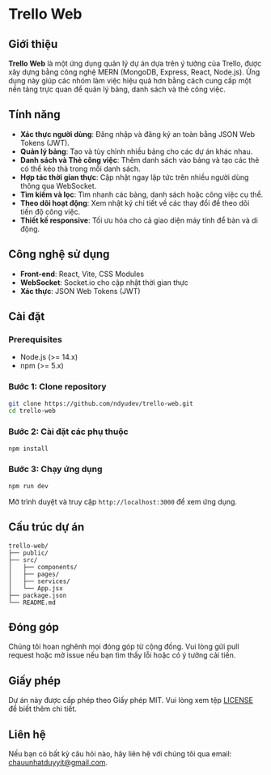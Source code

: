 # Trello Web

## Giới thiệu

**Trello Web** là một ứng dụng quản lý dự án dựa trên ý tưởng của Trello, được xây dựng bằng công nghệ MERN (MongoDB, Express, React, Node.js). Ứng dụng này giúp các nhóm làm việc hiệu quả hơn bằng cách cung cấp một nền tảng trực quan để quản lý bảng, danh sách và thẻ công việc.

## Tính năng

- **Xác thực người dùng**: Đăng nhập và đăng ký an toàn bằng JSON Web Tokens (JWT).
- **Quản lý bảng**: Tạo và tùy chỉnh nhiều bảng cho các dự án khác nhau.
- **Danh sách và Thẻ công việc**: Thêm danh sách vào bảng và tạo các thẻ có thể kéo thả trong mỗi danh sách.
- **Hợp tác thời gian thực**: Cập nhật ngay lập tức trên nhiều người dùng thông qua WebSocket.
- **Tìm kiếm và lọc**: Tìm nhanh các bảng, danh sách hoặc công việc cụ thể.
- **Theo dõi hoạt động**: Xem nhật ký chi tiết về các thay đổi để theo dõi tiến độ công việc.
- **Thiết kế responsive**: Tối ưu hóa cho cả giao diện máy tính để bàn và di động.

## Công nghệ sử dụng

- **Front-end**: React, Vite, CSS Modules
- **WebSocket**: Socket.io cho cập nhật thời gian thực
- **Xác thực**: JSON Web Tokens (JWT)

## Cài đặt

### Prerequisites

- Node.js (>= 14.x)
- npm (>= 5.x)

### Bước 1: Clone repository

```bash
git clone https://github.com/ndyudev/trello-web.git
cd trello-web
```

### Bước 2: Cài đặt các phụ thuộc

```bash
npm install
```

### Bước 3: Chạy ứng dụng

```bash
npm run dev
```

Mở trình duyệt và truy cập `http://localhost:3000` để xem ứng dụng.

## Cấu trúc dự án

```
trello-web/
├── public/
├── src/
│   ├── components/
│   ├── pages/
│   ├── services/
│   └── App.jsx
├── package.json
└── README.md
```

## Đóng góp

Chúng tôi hoan nghênh mọi đóng góp từ cộng đồng. Vui lòng gửi pull request hoặc mở issue nếu bạn tìm thấy lỗi hoặc có ý tưởng cải tiến.

## Giấy phép

Dự án này được cấp phép theo Giấy phép MIT. Vui lòng xem tệp [LICENSE](LICENSE) để biết thêm chi tiết.

## Liên hệ

Nếu bạn có bất kỳ câu hỏi nào, hãy liên hệ với chúng tôi qua email: chauunhatduyyit@gmail.com.
